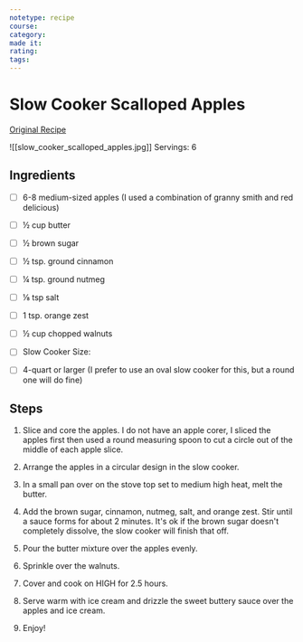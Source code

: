 ```yaml
---
notetype: recipe
course:
category:
made it:
rating:
tags:
---
```

# Slow Cooker Scalloped Apples

[Original Recipe](https://www.themagicalslowcooker.com/slow-cooker-scalloped-apples)

![[slow_cooker_scalloped_apples.jpg]]
Servings: 6

## Ingredients
- [ ] 6-8 medium-sized apples (I used a combination of granny smith and red delicious)- [ ] ½ cup butter- [ ] ½ brown sugar- [ ] ½ tsp. ground cinnamon- [ ] ¼ tsp. ground nutmeg- [ ] ⅛ tsp salt- [ ] 1 tsp. orange zest- [ ] ½ cup chopped walnuts- [ ] Slow Cooker Size:- [ ] 4-quart or larger (I prefer to use an oval slow cooker for this, but a round one will do fine)

## Steps
1) Slice and core the apples. I do not have an apple corer, I sliced the apples first then used a round measuring spoon to cut a circle out of the middle of each apple slice.

2) Arrange the apples in a circular design in the slow cooker.

3) In a small pan over on the stove top set to medium high heat, melt the butter.

4) Add the brown sugar, cinnamon, nutmeg, salt, and orange zest. Stir until a sauce forms for about 2 minutes. It's ok if the brown sugar doesn't completely dissolve, the slow cooker will finish that off.

5) Pour the butter mixture over the apples evenly.

6) Sprinkle over the walnuts.

7) Cover and cook on HIGH for 2.5 hours.

8) Serve warm with ice cream and drizzle the sweet buttery sauce over the apples and ice cream.

9) Enjoy!

